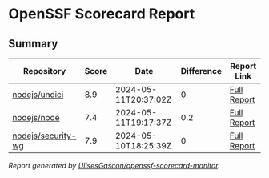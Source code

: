 # OpenSSF Scorecard Report

## Summary

| Repository | Score | Date | Difference | Report Link |
| -- | -- | -- | -- | -- |
| [nodejs/undici](https://github.com/nodejs/undici) | 8.9 | 2024-05-11T20:37:02Z | 0 | [Full Report](https://deps.dev/project/github/nodejs%2Fundici) |
| [nodejs/node](https://github.com/nodejs/node) | 7.4 | 2024-05-11T19:17:37Z | 0.2 | [Full Report](https://deps.dev/project/github/nodejs%2Fnode) |
| [nodejs/security-wg](https://github.com/nodejs/security-wg) | 7.9 | 2024-05-10T18:25:39Z | 0 | [Full Report](https://deps.dev/project/github/nodejs%2Fsecurity-wg) |

_Report generated by [UlisesGascon/openssf-scorecard-monitor](https://github.com/UlisesGascon/openssf-scorecard-monitor)._